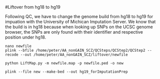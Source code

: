 #Liftover from hg18 to hg19

Following QC, we have to change the genome build from hg18 to hg19 for impuation with the University of Michican Imputation Server. We know that the build is in hg18 because when looking up SNPs on the UCSC genome browser, the SNPs are only found with their identifier and respective position under hg18.

```
nano newfile
plink --bfile /home/peter/AA_nonGAIN_SCZ/QCSteps/QCStep2/QCStep2 --recode --out /home/peter/AA_nonGAIN_SCZ/liftover/newfile

python LiftMap.py -m newfile.map -p newfile.ped -o new

plink --file new --make-bed --out hg19_forImputationPrep
```
